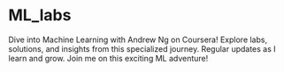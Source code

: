 # ML_labs
Dive into Machine Learning with Andrew Ng on Coursera! Explore labs, solutions, and insights from this specialized journey. Regular updates as I learn and grow. Join me on this exciting ML adventure!
